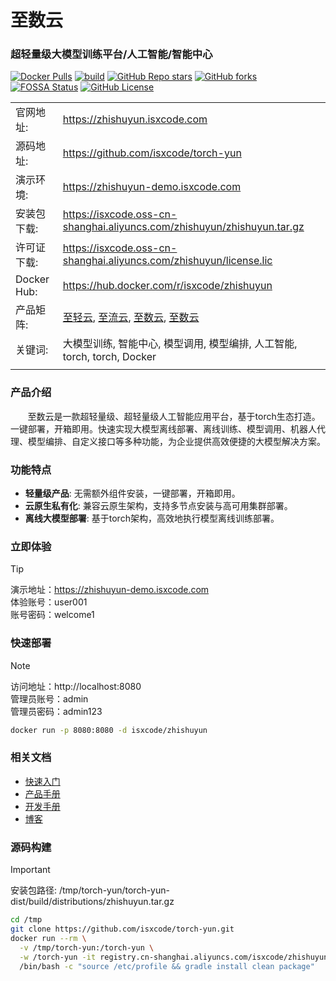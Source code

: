 # 至数云

### 超轻量级大模型训练平台/人工智能/智能中心

[![Docker Pulls](https://img.shields.io/docker/pulls/isxcode/zhishuyun)](https://hub.docker.com/r/isxcode/zhishuyun)
[![build](https://github.com/isxcode/torch-yun/actions/workflows/build-zhishuyun.yml/badge.svg?branch=main)](https://github.com/isxcode/torch-yun/actions/workflows/build-zhishuyun.yml)
[![GitHub Repo stars](https://img.shields.io/github/stars/isxcode/torch-yun)](https://github.com/isxcode/torch-yun)
[![GitHub forks](https://img.shields.io/github/forks/isxcode/torch-yun)](https://github.com/isxcode/torch-yun/fork)
[![FOSSA Status](https://app.fossa.com/api/projects/git%2Bgithub.com%2Fisxcode%2Ftorch-yun.svg?type=shield&issueType=license)](https://app.fossa.com/projects/git%2Bgithub.com%2Fisxcode%2Ftorch-yun?ref=badge_shield&issueType=license)
[![GitHub License](https://img.shields.io/github/license/isxcode/torch-yun)](https://github.com/isxcode/torch-yun/blob/main/LICENSE)

|             |                                                                                                                                                         |
|-------------|---------------------------------------------------------------------------------------------------------------------------------------------------------|
| 官网地址:       | https://zhishuyun.isxcode.com                                                                                                                           |
| 源码地址:       | https://github.com/isxcode/torch-yun                                                                                                                    |
| 演示环境:       | https://zhishuyun-demo.isxcode.com                                                                                                                      |
| 安装包下载:      | https://isxcode.oss-cn-shanghai.aliyuncs.com/zhishuyun/zhishuyun.tar.gz                                                                                 |
| 许可证下载:      | https://isxcode.oss-cn-shanghai.aliyuncs.com/zhishuyun/license.lic                                                                                      |
| Docker Hub: | https://hub.docker.com/r/isxcode/zhishuyun                                                                                                              |
| 产品矩阵:       | [至轻云](https://zhiqingyun.isxcode.com), [至流云](https://zhiliuyun.isxcode.com), [至数云](https://zhishuyun.isxcode.com), [至数云](https://zhishuyun.isxcode.com) |
| 关键词:        | 大模型训练, 智能中心, 模型调用, 模型编排, 人工智能, torch, torch, Docker                                                                                                     |
|             |                                                                                                                                                         |

### 产品介绍

&nbsp;&nbsp;&nbsp;&nbsp;&nbsp;&nbsp;&nbsp;至数云是一款超轻量级、超轻量级人工智能应用平台，基于torch生态打造。一键部署，开箱即用。快速实现大模型离线部署、离线训练、模型调用、机器人代理、模型编排、自定义接口等多种功能，为企业提供高效便捷的大模型解决方案。

### 功能特点

- **轻量级产品**: 无需额外组件安装，一键部署，开箱即用。
- **云原生私有化**: 兼容云原生架构，支持多节点安装与高可用集群部署。
- **离线大模型部署**: 基于torch架构，高效地执行模型离线训练部署。

### 立即体验

> [!TIP]
> 演示地址：https://zhishuyun-demo.isxcode.com </br>
> 体验账号：user001 </br>
> 账号密码：welcome1

### 快速部署

> [!NOTE]
> 访问地址：http://localhost:8080 <br/>
> 管理员账号：admin <br/>
> 管理员密码：admin123

```bash
docker run -p 8080:8080 -d isxcode/zhishuyun
```

### 相关文档

- [快速入门](https://zhishuyun.isxcode.com/zh/docs/zh/1/0)
- [产品手册](https://zhishuyun.isxcode.com/zh/docs/zh/2/0)
- [开发手册](https://zhishuyun.isxcode.com/zh/docs/zh/6/1)
- [博客](https://ispong.isxcode.com/tags/torch/)

### 源码构建

> [!IMPORTANT]
> 安装包路径: /tmp/torch-yun/torch-yun-dist/build/distributions/zhishuyun.tar.gz

```bash
cd /tmp
git clone https://github.com/isxcode/torch-yun.git
docker run --rm \
  -v /tmp/torch-yun:/torch-yun \
  -w /torch-yun -it registry.cn-shanghai.aliyuncs.com/isxcode/zhishuyun-build:amd-latest \
  /bin/bash -c "source /etc/profile && gradle install clean package"
```
